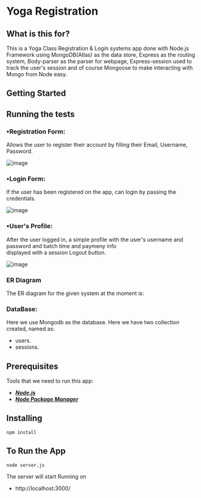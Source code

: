 <h1 >
    <b>Yoga Registration </b> 
<br>
</h1>

## What is this for?

This is a Yoga Class Registration & Login systems app done with Node.js Framework using MongoDB(Atlas) as the data store, Express as the routing system, Body-parser as the parser for webpage, Express-session used to track the user's session and of course Mongoose to make interacting with Mongo from Node easy.

## Getting Started

## Running the tests

### •Registration Form:

Allows the user to register their account by filling their Email, Username, Password.

![image](https://user-images.githubusercontent.com/55663137/207046894-84eba311-9132-4ac8-907f-1dec464579de.png)

### •Login Form:

If the user has been registered on the app, can login by passing the credentials.

![image](https://user-images.githubusercontent.com/55663137/207046989-836c5f44-9eaf-40e4-9b55-6dbcbcec414c.png)

### •User's Profile:

After the user logged in, a simple profile with the user's username and password and batch time and paymeny info <br>displayed with a session Logout button.

![image](https://user-images.githubusercontent.com/55663137/207047153-e15751ee-5103-433d-9cc4-8e2154de9a39.png)

### ER Diagram

The ER diagram for the given system at the moment is:

### DataBase:

Here we use Mongodb as the database. Here we have two collection created, named as:

- users.
- sessions.

## Prerequisites

Tools that we need to run this app:

- **_[Node.js](https://nodejs.org/en/)_**
- **_[Node Package Manager](https://www.npmjs.com/get-npm)_**

## Installing

```
npm install
```

## To Run the App

```
node server.js
```

The server will start Running on

- http://localhost:3000/
